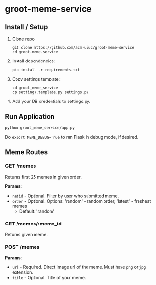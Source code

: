 # groot-meme-service

## Install / Setup
1. Clone repo:

    ```
    git clone https://github.com/acm-uiuc/groot-meme-service
    cd groot-meme-service
    ```

2. Install dependencies:

    ```
    pip install -r requirements.txt
    ```

3. Copy settings template:

    ```
    cd groot_meme_service
    cp settings.template.py settings.py
    ```

4. Add your DB credentials to settings.py.

## Run Application
```
python groot_meme_service/app.py
```

Do `export MEME_DEBUG=True` to run Flask in debug mode, if desired.

## Meme Routes

### GET /memes

Returns first 25 memes in given order.

**Params**:

- `netid` - Optional. Filter by user who submitted meme.
- `order` - Optional. Options: 'random' - random order, 'latest' - freshest memes
    - Default: 'random'

### GET /memes/:meme_id

Returns given meme.

### POST /memes

**Params**:

- `url` - Required. Direct image url of the meme. Must have `png` or `jpg` extension.
- `title` - Optional. Title of your meme.

